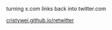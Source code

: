 turning x.com links back into twitter.com

<a href="cristywei.github.io/retwitter">cristywei.github.io/retwitter</a>
